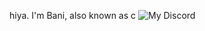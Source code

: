 hiya. I'm Bani, also known as c
![My Discord](https://discord-readme-badge.vercel.app/api?id=650805815623680030)
